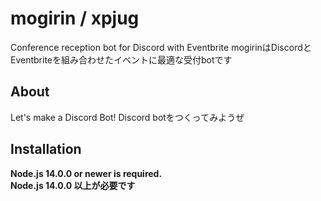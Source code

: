 # mogirin / xpjug

Conference reception bot for Discord with Eventbrite
mogirinはDiscordとEventbriteを組み合わせたイベントに最適な受付botです

## About
Let's make a Discord Bot!
Discord botをつくってみようぜ

## Installation

**Node.js 14.0.0 or newer is required.**  
**Node.js 14.0.0 以上が必要です**  


